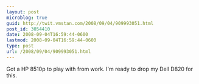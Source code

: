 ```yaml
---
layout: post
microblog: true
guid: http://twit.vmstan.com/2008/09/04/909993051.html
post_id: 3054410
date: 2008-09-04T16:59:44-0600
lastmod: 2008-09-04T16:59:44-0600
type: post
url: /2008/09/04/909993051.html
---
```

Got a HP 8510p to play with from work. I'm ready to drop my Dell D820 for this.
